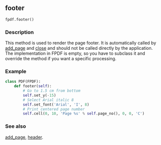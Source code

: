 ## footer ##

```python
fpdf.footer()
```

### Description ###

This method is used to render the page footer. It is automatically called by [add_page](AddPage.md) and [close](Close.md) and should not be called directly by the application. The implementation in FPDF is empty, so you have to subclass it and override the method if you want a specific processing.

### Example ###
```python
class PDF(FPDF):
    def footer(self):
        # Go to 1.5 cm from bottom
        self.set_y(-15)
        # Select Arial italic 8
        self.set_font('Arial', 'I', 8)
        # Print centered page number
        self.cell(0, 10, 'Page %s' % self.page_no(), 0, 0, 'C')
```

### See also ###

[add_page](AddPage.md), [header](Header.md).
